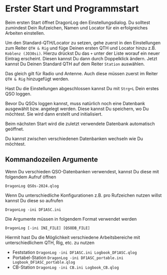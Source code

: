 Erster Start und Programmstart
==============================

Beim ersten Start öffnet DragonLog den Einstellungsdialog. Du solltest zumindest 
Dein Rufzeichen, Namen und Locator für ein erfolgreiches Arbeiten einstellen.

Um den Standard-QTH/Locator zu setzen, gehe zuerst in den Einstellungen zum Reiter `QTH & Rig` und füge 
Deinen ersten QTH und Locator hinzu z.B. `Koblenz (JO30si)`.
Hierzu drückst Du das `+` unter der Liste worauf ein neuer Eintrag erscheint. 
Diesen kannst Du dann durch Doppelklick ändern.
Jetzt kannst Du Deinen Standard QTH auf dem Reiter `Station` auswählen.

Das gleich gilt für Radio und Antenne. Auch diese müssen zuerst im Reiter `QTH & Rig` hinzugefügt werden.

Hast Du die Einstellungen abgeschlossen kannst Du mit `Strg+L` Dein erstes QSO loggen.

Bevor Du QSOs loggen kannst, muss natürlich noch eine Datenbank ausgewählt bzw. angelegt werden.
Diese kannst Du speichern, wo Du möchtest. Sie wird dann erstellt und initialisiert.

Beim nächsten Start wird die zuletzt verwendete Datenbank automatisch geöffnet.

Du kannst zwischen verschiedenen Datenbanken wechseln wie Du möchtest.


Kommandozeilen Argumente
------------------------

Wenn Du verschieden QSO-Datenbanken verwendest, kannst Du diese mit folgendem Aufruf öffnen

    DragonLog QSOs-2024.qlog

Wenn Du unterschiedliche Konfigurationen z.B. pro Rufzeichen nutzen willst kannst Du diese so aufrufen

    DragonLog -ini DF1ASC.ini

Die Argumente müssen in folgendem Format verwendet werden

    DragonLog [-ini INI_FILE] [QSODB_FILE]

Hiermit hast Du die Möglichkeit verschiedene Arbeitsbereiche mit unterschiedlichem QTH, Rig, etc. zu nutzen

- Feststation `DragonLog -ini DF1ASC.ini Logbook_DF1ASC.qlog`
- Portabel-Station `DragonLog -ini DF1ASC_portable.ini Logbook_DF1ASC_portable.qlog`
- CB-Station `DragonLog -ini CB.ini Logbook_CB.qlog`
